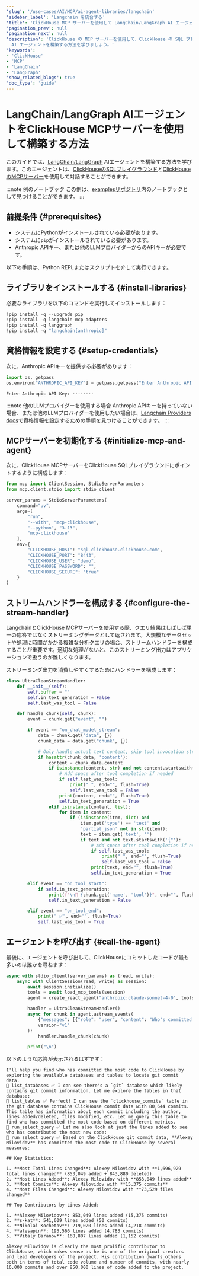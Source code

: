 ```yaml
---
'slug': '/use-cases/AI/MCP/ai-agent-libraries/langchain'
'sidebar_label': 'Langchain を統合する'
'title': 'ClickHouse MCP サーバーを使用して LangChain/LangGraph AI エージェントを構築する方法'
'pagination_prev': null
'pagination_next': null
'description': 'ClickHouse の MCP サーバーを使用して、ClickHouse の SQL プレイグラウンドと対話できる LangChain/LangGraph
  AI エージェントを構築する方法を学びましょう。'
'keywords':
- 'ClickHouse'
- 'MCP'
- 'LangChain'
- 'LangGraph'
'show_related_blogs': true
'doc_type': 'guide'
---
```



# LangChain/LangGraph AIエージェントをClickHouse MCPサーバーを使用して構築する方法

このガイドでは、[LangChain/LangGraph](https://github.com/langchain-ai/langgraph) AIエージェントを構築する方法を学びます。このエージェントは、[ClickHouseのSQLプレイグラウンド](https://sql.clickhouse.com/)と[ClickHouseのMCPサーバー](https://github.com/ClickHouse/mcp-clickhouse)を使用して対話することができます。

:::note 例のノートブック
この例は、[examplesリポジトリ](https://github.com/ClickHouse/examples/blob/main/ai/mcp/langchain/langchain.ipynb)内のノートブックとして見つけることができます。
:::

## 前提条件 {#prerequisites}
- システムにPythonがインストールされている必要があります。
- システムに`pip`がインストールされている必要があります。
- Anthropic APIキー、または他のLLMプロバイダーからのAPIキーが必要です。

以下の手順は、Python REPLまたはスクリプトを介して実行できます。

<VerticalStepper headerLevel="h2">

## ライブラリをインストールする {#install-libraries}

必要なライブラリを以下のコマンドを実行してインストールします：

```python
!pip install -q --upgrade pip
!pip install -q langchain-mcp-adapters
!pip install -q langgraph
!pip install -q "langchain[anthropic]"
```

## 資格情報を設定する {#setup-credentials}

次に、Anthropic APIキーを提供する必要があります：

```python
import os, getpass
os.environ["ANTHROPIC_API_KEY"] = getpass.getpass("Enter Anthropic API Key:")
```

```response title="Response"
Enter Anthropic API Key: ········
```

:::note 他のLLMプロバイダーを使用する場合
Anthropic APIキーを持っていない場合、または他のLLMプロバイダーを使用したい場合は、[Langchain Providers docs](https://python.langchain.com/docs/integrations/providers/)で資格情報を設定するための手順を見つけることができます。
:::

## MCPサーバーを初期化する {#initialize-mcp-and-agent}

次に、ClickHouse MCPサーバーをClickHouse SQLプレイグラウンドにポイントするように構成します：

```python
from mcp import ClientSession, StdioServerParameters
from mcp.client.stdio import stdio_client

server_params = StdioServerParameters(
    command="uv",
    args=[
        "run",
        "--with", "mcp-clickhouse",
        "--python", "3.13",
        "mcp-clickhouse"
    ],
    env={
        "CLICKHOUSE_HOST": "sql-clickhouse.clickhouse.com",
        "CLICKHOUSE_PORT": "8443",
        "CLICKHOUSE_USER": "demo",
        "CLICKHOUSE_PASSWORD": "",
        "CLICKHOUSE_SECURE": "true"
    }
)
```

## ストリームハンドラーを構成する {#configure-the-stream-handler}

LangchainとClickHouse MCPサーバーを使用する際、クエリ結果はしばしば単一の応答ではなくストリーミングデータとして返されます。大規模なデータセットや処理に時間がかかる複雑な分析クエリの場合、ストリームハンドラーを構成することが重要です。適切な処理がないと、このストリーミング出力はアプリケーションで扱うのが難しくなります。

ストリーミング出力を消費しやすくするためにハンドラーを構成します：

```python
class UltraCleanStreamHandler:
    def __init__(self):
        self.buffer = ""
        self.in_text_generation = False
        self.last_was_tool = False

    def handle_chunk(self, chunk):
        event = chunk.get("event", "")

        if event == "on_chat_model_stream":
            data = chunk.get("data", {})
            chunk_data = data.get("chunk", {})

            # Only handle actual text content, skip tool invocation streams
            if hasattr(chunk_data, 'content'):
                content = chunk_data.content
                if isinstance(content, str) and not content.startswith('{"'):
                    # Add space after tool completion if needed
                    if self.last_was_tool:
                        print(" ", end="", flush=True)
                        self.last_was_tool = False
                    print(content, end="", flush=True)
                    self.in_text_generation = True
                elif isinstance(content, list):
                    for item in content:
                        if (isinstance(item, dict) and 
                            item.get('type') == 'text' and 
                            'partial_json' not in str(item)):
                            text = item.get('text', '')
                            if text and not text.startswith('{"'):
                                # Add space after tool completion if needed
                                if self.last_was_tool:
                                    print(" ", end="", flush=True)
                                    self.last_was_tool = False
                                print(text, end="", flush=True)
                                self.in_text_generation = True

        elif event == "on_tool_start":
            if self.in_text_generation:
                print(f"\n🔧 {chunk.get('name', 'tool')}", end="", flush=True)
                self.in_text_generation = False

        elif event == "on_tool_end":
            print(" ✅", end="", flush=True)
            self.last_was_tool = True
```

## エージェントを呼び出す {#call-the-agent}

最後に、エージェントを呼び出して、ClickHouseにコミットしたコードが最も多いのは誰かを尋ねます：

```python
async with stdio_client(server_params) as (read, write):
    async with ClientSession(read, write) as session:
        await session.initialize()
        tools = await load_mcp_tools(session)
        agent = create_react_agent("anthropic:claude-sonnet-4-0", tools)

        handler = UltraCleanStreamHandler()        
        async for chunk in agent.astream_events(
            {"messages": [{"role": "user", "content": "Who's committed the most code to ClickHouse?"}]}, 
            version="v1"
        ):
            handler.handle_chunk(chunk)

        print("\n")
```

以下のような応答が表示されるはずです：

```response title="Response"
I'll help you find who has committed the most code to ClickHouse by exploring the available databases and tables to locate git commit data.
🔧 list_databases ✅ I can see there's a `git` database which likely contains git commit information. Let me explore the tables in that database:
🔧 list_tables ✅ Perfect! I can see the `clickhouse_commits` table in the git database contains ClickHouse commit data with 80,644 commits. This table has information about each commit including the author, lines added/deleted, files modified, etc. Let me query this table to find who has committed the most code based on different metrics.
🔧 run_select_query ✅ Let me also look at just the lines added to see who has contributed the most new code:
🔧 run_select_query ✅ Based on the ClickHouse git commit data, **Alexey Milovidov** has committed the most code to ClickHouse by several measures:

## Key Statistics:

1. **Most Total Lines Changed**: Alexey Milovidov with **1,696,929 total lines changed** (853,049 added + 843,880 deleted)
2. **Most Lines Added**: Alexey Milovidov with **853,049 lines added**
3. **Most Commits**: Alexey Milovidov with **15,375 commits**
4. **Most Files Changed**: Alexey Milovidov with **73,529 files changed**

## Top Contributors by Lines Added:

1. **Alexey Milovidov**: 853,049 lines added (15,375 commits)
2. **s-kat**: 541,609 lines added (50 commits) 
3. **Nikolai Kochetov**: 219,020 lines added (4,218 commits)
4. **alesapin**: 193,566 lines added (4,783 commits)
5. **Vitaly Baranov**: 168,807 lines added (1,152 commits)

Alexey Milovidov is clearly the most prolific contributor to ClickHouse, which makes sense as he is one of the original creators and lead developers of the project. His contribution dwarfs others both in terms of total code volume and number of commits, with nearly 16,000 commits and over 850,000 lines of code added to the project.
```

</VerticalStepper>

